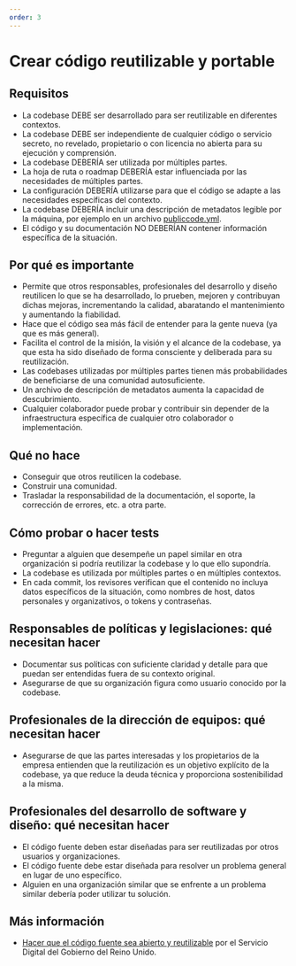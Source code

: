 ```yaml
---
order: 3
---
```


# Crear código reutilizable y portable

## Requisitos

* La codebase DEBE ser desarrollado para ser reutilizable en diferentes contextos.
* La codebase DEBE ser independiente de cualquier código o servicio secreto, no revelado, propietario o con licencia no abierta para su ejecución y comprensión.
* La codebase DEBERÍA ser utilizada por múltiples partes.
* La hoja de ruta o roadmap DEBERÍA estar influenciada por las necesidades de múltiples partes.
* La configuración DEBERÍA utilizarse para que el código se adapte a las necesidades específicas del contexto.
* La codebase DEBERÍA incluir una descripción de metadatos legible por la máquina, por ejemplo en un archivo [publiccode.yml](https://github.com/publiccodeyml/publiccode.yml).
* El código y su documentación NO DEBERÍAN contener información específica de la situación.

## Por qué es importante

* Permite que otros responsables, profesionales del desarrollo y diseño reutilicen lo que se ha desarrollado, lo prueben, mejoren y contribuyan dichas mejoras, incrementando la calidad, abaratando el mantenimiento y aumentando la fiabilidad.
* Hace que el código sea más fácil de entender para la gente nueva (ya que es más general).
* Facilita el control de la misión, la visión y el alcance de la codebase, ya que esta ha sido diseñado de forma consciente y deliberada para su reutilización.
* Las codebases utilizadas por múltiples partes tienen más probabilidades de beneficiarse de una comunidad autosuficiente.
* Un archivo de descripción de metadatos aumenta la capacidad de descubrimiento.
* Cualquier colaborador puede probar y contribuir sin depender de la infraestructura específica de cualquier otro colaborador o implementación.

## Qué no hace

* Conseguir que otros reutilicen la codebase.
* Construir una comunidad.
* Trasladar la responsabilidad de la documentación, el soporte, la corrección de errores, etc. a otra parte.

## Cómo probar o hacer tests

* Preguntar a alguien que desempeñe un papel similar en otra organización si podría reutilizar la codebase y lo que ello supondría.
* La codebase es utilizada por múltiples partes o en múltiples contextos.
* En cada commit, los revisores verifican que el contenido no incluya datos específicos de la situación, como nombres de host, datos personales y organizativos, o tokens y contraseñas.

## Responsables de políticas y legislaciones: qué necesitan hacer

* Documentar sus políticas con suficiente claridad y detalle para que puedan ser entendidas fuera de su contexto original.
* Asegurarse de que su organización figura como usuario conocido por la codebase.

## Profesionales de la dirección de equipos: qué necesitan hacer

* Asegurarse de que las partes interesadas y los propietarios de la empresa entienden que la reutilización es un objetivo explícito de la codebase, ya que reduce la deuda técnica y proporciona sostenibilidad a la misma.

## Profesionales del desarrollo de software y diseño: qué necesitan hacer

* El código fuente deben estar diseñadas para ser reutilizadas por otros usuarios y organizaciones.
* El código fuente debe estar diseñada para resolver un problema general en lugar de uno específico.
* Alguien en una organización similar que se enfrente a un problema similar debería poder utilizar tu solución.

## Más información

* [Hacer que el código fuente sea abierto y reutilizable](https://www.gov.uk/service-manual/technology/making-source-code-open-and-reusable) por el Servicio Digital del Gobierno del Reino Unido.
